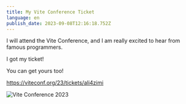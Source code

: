 ```yaml
---
title: My Vite Conference Ticket
language: en
publish_date: 2023-09-08T12:16:18.752Z
---
```

I will attend the Vite Conference, and I am really excited to hear from famous programmers.

I got my ticket! 

You can get yours too! 

https://viteconf.org/23/tickets/ali4zimi 

![](/images/viteconf.png "Vite Conference 2023")